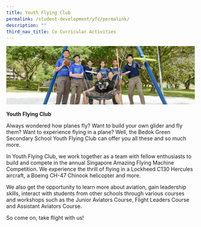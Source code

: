 ```yaml
---
title: Youth Flying Club
permalink: /student-development/yfc/permalink/
description: ""
third_nav_title: Co Curricular Activities
---
```

![](/images/clubsandsocieties.jpg)

**Youth Flying Club**

Always wondered how planes fly? Want to build your own glider and fly them? Want to experience flying in a plane? Well, the Bedok Green Secondary School Youth Flying Club can offer you all these and so much more.

In Youth Flying Club, we work together as a team with fellow enthusiasts to build and compete in the annual Singapore Amazing Flying Machine Competition. We experience the thrill of flying in a Lockheed C130 Hercules aircraft, a Boeing CH-47 Chinook helicopter and more.

We also get the opportunity to learn more about aviation, gain leadership skills, interact with students from other schools through various courses and workshops such as the Junior Aviators Course, Flight Leaders Course and Assistant Aviators Course.

So come on, take flight with us!